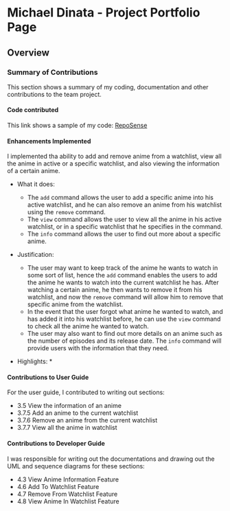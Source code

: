 # Michael Dinata - Project Portfolio Page

## Overview


### Summary of Contributions
This section shows a summary of my coding, documentation and other contributions to the team project.

#### Code contributed
This link shows a sample of my code: [RepoSense](https://nus-cs2113-ay2021s1.github.io/tp-dashboard/#breakdown=true&search=michaeldinata&sort=groupTitle&sortWithin=title&since=2020-09-27&timeframe=commit&mergegroup=&groupSelect=groupByRepos&checkedFileTypes=docs~functional-code~test-code~other)

#### Enhancements Implemented
I implemented tha ability to add and remove anime from a watchlist, view all the anime in active or a specific watchlist, and also viewing the information of a certain anime.

* What it does: 
    *   The `add` command allows the user to add a specific anime into his active watchlist, and he can also remove an anime from his watchlist using the `remove` command. 
    *   The `view` command allows the user to view all the anime in his active watchlist, or in a specific watchlist that he specifies in the command.
    *   The `info` command allows the user to find out more about a specific anime.

* Justification:
    *   The user may want to keep track of the anime he wants to watch in some sort of list, hence the `add` command enables the users to add the anime he wants to watch into the current watchlist he has. After watching a certain anime, he then wants to remove it from his watchlist, and now the `remove` command will allow him to remove that specific anime from the watchlist.
    *   In the event that the user forgot what anime he wanted to watch, and has added it into his watchlist before, he can use the `view` command to check all the anime he wanted to watch.
    *   The user may also want to find out more details on an anime such as the number of episodes and its release date. The `info` command will provide users with the information that they need.

* Highlights:
    *   
#### Contributions to User Guide
For the user guide, I contributed to writing out sections:

*   3.5     View the information of an anime
*   3.7.5   Add an anime to the current watchlist
*   3.7.6   Remove an anime from the current watchlist
*   3.7.7   View all the anime in watchlist

#### Contributions to Developer Guide
I was responsible for writing out the documentations and drawing out the UML and sequence diagrams for these sections:

*   4.3     View Anime Information Feature
*   4.6     Add To Watchlist Feature
*   4.7     Remove From Watchlist Feature
*   4.8     View Anime In Watchlist Feature
